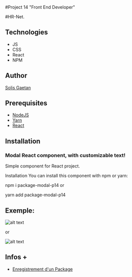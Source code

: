 #Project 14 "Front End Developer"

#HR-Net.

## Technologies

- JS
- CSS
- React
- NPM

## Author

[Solis Gaetan](https://github.com/Getssone)

## Prerequisites

- [NodeJS](https://nodejs.org/en/)
- [Yarn](https://yarnpkg.com/)
- [React](https://reactjs.org/docs/getting-started.html)

## Installation

### Modal React component, with customizable text!

Simple component for React project.

Installation
You can install this component with npm or yarn:

npm i package-modal-p14
or

yarn add package-modal-p14

## Exemple:

![alt text](https://github.com/Getssone/Packahe-Modal-p14-V2/blob/main/src/assets/exemple-img/big-screen.jpeg)

or

![alt text](https://github.com/Getssone/Packahe-Modal-p14-V2/blob/main/src/assets/exemple-img/small-screen.jpeg)

## Infos +

- [Enregistrement d'un Package](https://levelup.gitconnected.com/publish-react-components-as-an-npm-package-7a671a2fb7f)
